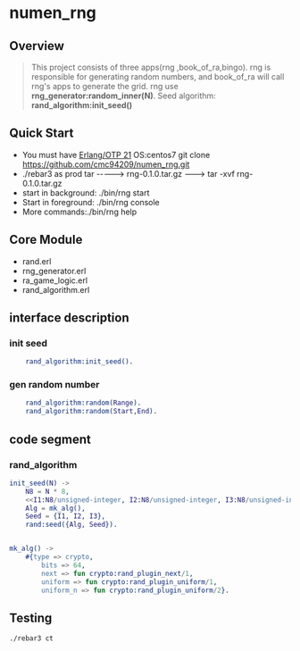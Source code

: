 # numen_rng
  ## Overview

>This project consists of three apps(rng ,book_of_ra,bingo). rng is responsible for generating random numbers,
> and book_of_ra will call rng's apps to generate the grid.
rng use **rng_generator:random_inner(N)**. Seed algorithm: **rand_algorithm:init_seed()**

## Quick Start
- You must have [Erlang/OTP 21](http://erlang.org/download.html)
OS:centos7
git clone https://github.com/cmc94209/numen_rng.git
- ./rebar3 as prod tar -----> rng-0.1.0.tar.gz ---> tar -xvf rng-0.1.0.tar.gz
- start in background: ./bin/rng start
- Start in foreground: ./bin/rng console
- More commands:./bin/rng help

## Core Module
- rand.erl
- rng_generator.erl
- ra_game_logic.erl
- rand_algorithm.erl

## interface description

### init seed
```erlang
    rand_algorithm:init_seed().
```

### gen random number
```erlang
    rand_algorithm:random(Range).
    rand_algorithm:random(Start,End).
```

## code segment
###  rand_algorithm
```erlang
init_seed(N) ->
    N8 = N * 8,
    <<I1:N8/unsigned-integer, I2:N8/unsigned-integer, I3:N8/unsigned-integer>> = crypto:strong_rand_bytes(N * 3),
    Alg = mk_alg(),
    Seed = {I1, I2, I3},
    rand:seed({Alg, Seed}).


mk_alg() ->
    #{type => crypto,
        bits => 64,
        next => fun crypto:rand_plugin_next/1,
        uniform => fun crypto:rand_plugin_uniform/1,
        uniform_n => fun crypto:rand_plugin_uniform/2}.
```


  


## Testing
    ./rebar3 ct